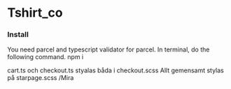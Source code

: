 # Tshirt_co


### Install
You need parcel and typescript validator for parcel.
In terminal, do the following command.
npm i

cart.ts och checkout.ts styalas båda i checkout.scss
Allt gemensamt stylas på starpage.scss
/Mira
